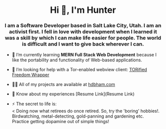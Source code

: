 <h1 align="center">Hi 👋, I'm Hunter</h1>
<h3 align="center">I am a Software Developer based in Salt Lake City, Utah. I am an activist first. I fell in love with development when I learned it was a skill by which I can make life easier for people. The world is difficult and I want to give back wherever I can.</h3>

- 🌱 I’m currently learning **MERN Full Stack Web Development** because I like the portability and functionality of Web-based applications. 

- 🤝 I’m looking for help with a Tor-enabled webview client: [TORified Freedom Wrapper](https://github.com/hdbham/TORified-Freedom-Wrapper)

- 👨‍💻 All of my projects are available at [hdbham.com](hdbham.com)

- 📄 Know about my experiences [Resume Link](Resume Link)

- ⚡ The secret to life is: <br><
  Doing now what retirees do once retired. So, try the 'boring' hobbies!. <br> 
  Birdwatching, metal-detecting, gold-panning and gardening etc. <br>
  Practice getting dopamine out of simple things!

